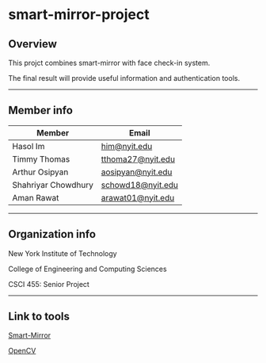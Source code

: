 # smart-mirror-project

## Overview

This projct combines smart-mirror with face check-in system.

The final result will provide useful information and authentication tools.

---

## Member info

| Member              | Email             |
|---------------------|-------------------|
| Hasol Im            | him@nyit.edu      |
| Timmy Thomas        | tthoma27@nyit.edu |
| Arthur Osipyan      | aosipyan@nyit.edu |
| Shahriyar Chowdhury | schowd18@nyit.edu |
| Aman Rawat          | arawat01@nyit.edu |

---

## Organization info

New York Institute of Technology

College of Engineering and Computing Sciences

CSCI 455: Senior Project

---

## Link to tools

[Smart-Mirror](https://github.com/HackerShackOfficial/Smart-Mirror)

[OpenCV](https://github.com/opencv/opencv)
